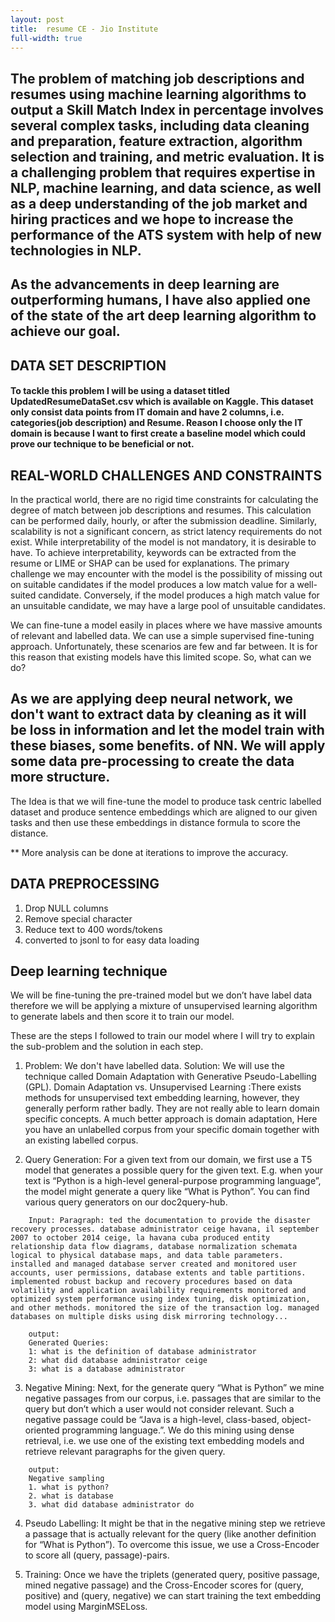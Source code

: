 ```yaml
---
layout: post
title:  resume CE - Jio Institute
full-width: true
---
```


## The problem of matching job descriptions and resumes using machine learning algorithms to output a Skill Match Index in percentage involves several complex tasks, including data cleaning and preparation, feature extraction, algorithm selection and training, and metric evaluation. It is a challenging problem that requires expertise in NLP, machine learning, and data science, as well as a deep understanding of the job market and hiring practices and we hope to increase the performance of the ATS system with help of new technologies in NLP.

## As the advancements in deep learning are outperforming humans, I have also applied one of the state of the art deep learning algorithm to achieve our goal.

## DATA SET DESCRIPTION

#### To tackle this problem I will be using a dataset titled __UpdatedResumeDataSet.csv__ which is available on Kaggle. This dataset only consist data points from IT domain and have 2 columns, i.e. categories(job description) and Resume. Reason I choose only the IT domain is because I want to first create a baseline model which could prove our technique to be beneficial or not.


## REAL-WORLD CHALLENGES AND CONSTRAINTS

In the practical world, there are no rigid time constraints for calculating the degree of match between job descriptions and resumes. This calculation can be performed daily, hourly, or after the submission deadline. Similarly, scalability is not a significant concern, as strict latency requirements do not exist. While interpretability of the model is not mandatory, it is desirable to have. To achieve interpretability, keywords can be extracted from the resume or LIME or SHAP can be used for explanations. The primary challenge we may encounter with the model is the possibility of missing out on suitable candidates if the model produces a low match value for a well-suited candidate. Conversely, if the model produces a high match value for an unsuitable candidate, we may have a large pool of unsuitable candidates.

We can fine-tune a model easily in places where we have massive amounts of relevant and labelled data. We can use a simple supervised fine-tuning approach. Unfortunately, these scenarios are few and far between. It is for this reason that existing models have this limited scope. So, what can we do?

## As we are applying deep neural network, we don't want to extract data by cleaning as it will be loss in information and let the model train with these biases, some benefits. of NN. We will apply some data pre-processing to create the data more structure.

The Idea is that we will fine-tune the model to produce task centric labelled dataset and produce sentence embeddings which are aligned to our given tasks and then use these embeddings in distance formula to score the distance.

** More analysis can be done at iterations to improve the accuracy.

## DATA PREPROCESSING
1. Drop NULL columns
2. Remove special character
3. Reduce text to 400 words/tokens
4. converted to jsonl to for easy data loading


## Deep learning technique

We will be fine-tuning the pre-trained model but we don’t have label data therefore we will be applying a mixture of unsupervised learning algorithm to generate labels and then score it to train our model.

These are the steps I followed to train our model where I will try to explain the sub-problem and the solution in each step.

1. Problem: We don't have labelled data.
   Solution: We will use the technique called Domain Adaptation with Generative Pseudo-Labelling (GPL). 
   Domain Adaptation vs. Unsupervised Learning :There exists methods for unsupervised text embedding learning, however, they generally perform rather badly. They are not really able to learn domain specific concepts. A much better approach is domain adaptation, Here you have an unlabelled corpus from your specific domain together with an existing labelled corpus.


2. Query Generation: For a given text from our domain, we first use a T5 model that generates a possible query for the given text. E.g. when your text is “Python is a high-level general-purpose programming language”, the model might generate a query like “What is Python”. You can find various query generators on our doc2query-hub.
    
```
    Input: Paragraph: ted the documentation to provide the disaster recovery processes. database administrator ceige havana, il september 2007 to october 2014 ceige, la havana cuba produced entity relationship data flow diagrams, database normalization schemata logical to physical database maps, and data table parameters. installed and managed database server created and monitored user accounts, user permissions, database extents and table partitions. implemented robust backup and recovery procedures based on data volatility and application availability requirements monitored and optimized system performance using index tuning, disk optimization, and other methods. monitored the size of the transaction log. managed databases on multiple disks using disk mirroring technology...

    output:
    Generated Queries:
    1: what is the definition of database administrator
    2: what did database administrator ceige
    3: what is a database administrator
```


3. Negative Mining: Next, for the generate query “What is Python” we mine negative passages from our corpus, i.e. passages that are similar to the query but don’t which a user would not consider relevant. Such a negative passage could be “Java is a high-level, class-based, object-oriented programming language.”. We do this mining using dense retrieval, i.e. we use one of the existing text embedding models and retrieve relevant paragraphs for the given query.

```
    output:
    Negative sampling
    1. what is python?
    2. what is database
    3. what did database administrator do
```


4. Pseudo Labelling: It might be that in the negative mining step we retrieve a passage that is actually relevant for the query (like another definition for “What is Python”). To overcome this issue, we use a Cross-Encoder to score all (query, passage)-pairs.


5. Training: Once we have the triplets (generated query, positive passage, mined negative passage) and the Cross-Encoder scores for (query, positive) and (query, negative) we can start training the text embedding model using MarginMSELoss.




